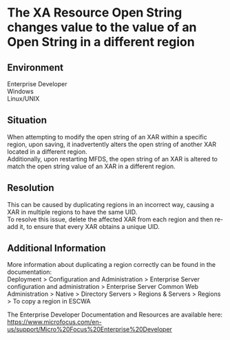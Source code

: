 # The XA Resource Open String changes value to the value of an Open String in a different region
## Environment
Enterprise Developer   
Windows  
Linux/UNIX  

## Situation
When attempting to modify the open string of an XAR within a specific region, upon saving, it inadvertently alters the open string of another XAR located in a different region.   
Additionally, upon restarting MFDS, the open string of an XAR is altered to match the open string value of an XAR in a different region.  

## Resolution
This can be caused by duplicating regions in an incorrect way, causing a XAR in multiple regions to have the same UID.  
To resolve this issue, delete the affected XAR from each region and then re-add it, to ensure that every XAR obtains a unique UID.  

## Additional Information
More information about duplicating a region correctly can be found in the documentation:   
Deployment > Configuration and Administration > Enterprise Server configuration and administration > Enterprise Server Common Web Administration > Native > Directory Servers > Regions & Servers > Regions > To copy a region in ESCWA  

The Enterprise Developer Documentation and Resources are available here:  
https://www.microfocus.com/en-us/support/Micro%20Focus%20Enterprise%20Developer   